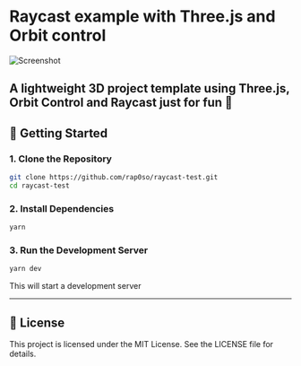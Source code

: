 # Raycast example with Three.js and Orbit control

![Screenshot](https://github.com/user-attachments/assets/b93e0e7a-1622-49b9-bbd2-80b654550aa8)

## A lightweight 3D project template using **Three.js**, **Orbit Control** and **Raycast** just for fun 🚀

## 🚀 Getting Started

### 1. Clone the Repository

```bash
git clone https://github.com/rap0so/raycast-test.git
cd raycast-test
```

### 2. Install Dependencies

```bash
yarn
```

### 3. Run the Development Server

```bash
yarn dev
```

This will start a development server

---

## 📝 License

This project is licensed under the MIT License. See the LICENSE file for details.
